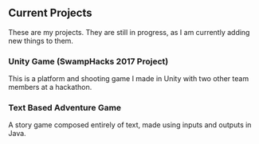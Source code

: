 ## Current Projects

These are my projects. They are still in progress, as I am currently adding new things to them.

### Unity Game (SwampHacks 2017 Project)

This is a platform and shooting game I made in Unity with two other team members at a hackathon.

### Text Based Adventure Game 

A story game composed entirely of text, made using inputs and outputs in Java.



